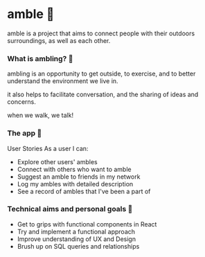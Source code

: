 # amble :seedling:

amble is a project that aims to connect people with their outdoors surroundings, as well as each other.

### What is ambling? :information_desk_person:

ambling is an opportunity to get outside, to exercise, and to better understand the environment we live in.

it also helps to facilitate conversation, and the sharing of ideas and concerns.

when we walk, we talk!

### The app :iphone:

User Stories
As a user I can:
- Explore other users' ambles
- Connect with others who want to amble
- Suggest an amble to friends in my network
- Log my ambles with detailed description
- See a record of ambles that I've been a part of


### Technical aims and personal goals :muscle:
- Get to grips with functional components in React
- Try and implement a functional approach
- Improve understanding of UX and Design
- Brush up on SQL queries and relationships
